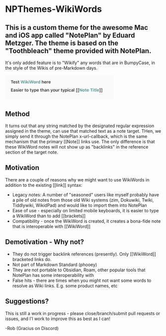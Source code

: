 # NPThemes-WikiWords
## This is a custom theme for the awesome Mac and iOS app called "NotePlan" by Eduard Metzger.  The theme is based on the "Toothbleach" theme provided with NotePlan. 
It's only added feature is to "Wikify" any words that are in BumpyCase, in the style of the Wikis of pre-Markdown days.

<img src="./WikiWords-Screenshot.png" data-canonical-src="./WikiWords-Screenshot.png" width=350 />
                                                                                                
## Method
It turns out that any string matched by the designated regular expression assigned in the theme, can use that matched text as a note target.  THen, we simply send it through the NotePlan x-url-callback, which is the same mechanism that the primary [[Note]] links use.  The only difference is that these WikiWord notes will not show up as "backlinks" in the reference section of the target note.  

## Motivation
There are a couple of reasons why we might want to use WikiWords in addition to the existing [[link]] syntax:
- Legacy notes: A number of "seasoned" users like myself probably have a pile of old notes from those old Wiki systems (zim, Dokuwiki, Twiki, Tiddlywiki, WikidPad) and would like to import them into NotePlan
- Ease of use - especially on limited mobile keyboards, it is easier to type a WikiWord than to add [[brackets]]
- Compatibility - once the WikiWord is created, it creates a bona-fide note that is interoperable with [[WikiWord]]

## Demotivation - Why not?
- They do not trigger backlink references (presently).  Only [[WikiWord]] bracketed links do.
- Not part of Markdown Standard (phooey)
- They are not portable to Obsidian, Roam, other popular tools that NotePlan has some interoperability with
- False hits - there are times when you might not want some words to resolve as Wiki links.  E.g. some product names, etc 

## Suggestions?
This is still a work in progress - please close/branch/submit pull requests or issues, and I'l work to improve this as best as I can!

-Rob (Gracius on Discord)
